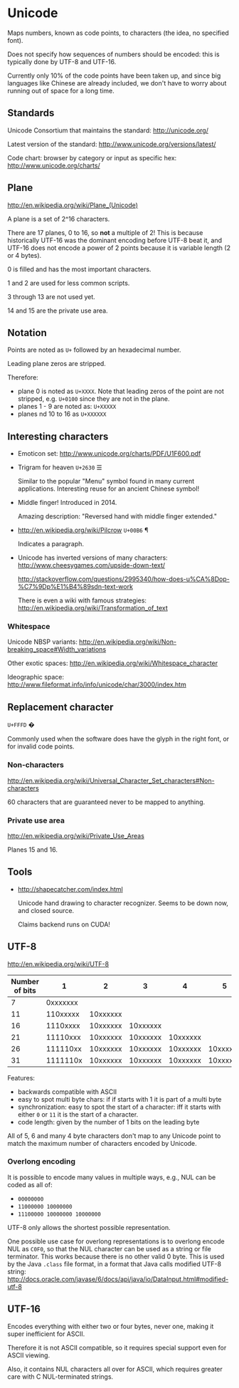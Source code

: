 # Unicode

Maps numbers, known as code points, to characters (the idea, no specified font).

Does not specify how sequences of numbers should be encoded: this is typically done by UTF-8 and UTF-16.

Currently only 10% of the code points have been taken up, and since big languages like Chinese are already included, we don't have to worry about running out of space for a long time.

## Standards

Unicode Consortium that maintains the standard: <http://unicode.org/>

Latest version of the standard: <http://www.unicode.org/versions/latest/>

Code chart: browser by category or input as specific hex: <http://www.unicode.org/charts/>

## Plane

<http://en.wikipedia.org/wiki/Plane_(Unicode)>

A plane is a set of 2^16 characters.

There are 17 planes, 0 to 16, so **not** a multiple of 2! This is because historically UTF-16 was the dominant encoding before UTF-8 beat it, and UTF-16 does not encode a power of 2 points because it is variable length (2 or 4 bytes).

0 is filled and has the most important characters.

1 and 2 are used for less common scripts.

3 through 13 are not used yet.

14 and 15 are the private use area.

## Notation

Points are noted as `U+` followed by an hexadecimal number.

Leading plane zeros are stripped.

Therefore:

- plane 0 is noted as `U+XXXX`. Note that leading zeros of the point are not stripped, e.g. `U+0100` since they are not in the plane.
- planes 1 - 9 are noted as: `U+XXXXX`
- planes nd 10 to 16 as `U+XXXXXX`

## Interesting characters

-   Emoticon set: <http://www.unicode.org/charts/PDF/U1F600.pdf>

-   Trigram for heaven `U+2630` ☰

    Similar to the popular "Menu" symbol found in many current applications. Interesting reuse for an ancient Chinese symbol!

-   Middle finger! Introduced in 2014.

    Amazing description: "Reversed hand with middle finger extended."

-   <http://en.wikipedia.org/wiki/Pilcrow> `U+00B6` ¶

    Indicates a paragraph.

-   Unicode has inverted versions of many characters: <http://www.cheesygames.com/upside-down-text/>

    <http://stackoverflow.com/questions/2995340/how-does-u%CA%8Dop-%C7%9Dp%E1%B4%89sdn-text-work>

    There is even a wiki with famous strategies: <http://en.wikipedia.org/wiki/Transformation_of_text>

### Whitespace

Unicode NBSP variants: <http://en.wikipedia.org/wiki/Non-breaking_space#Width_variations>

Other exotic spaces: <http://en.wikipedia.org/wiki/Whitespace_character>

Ideographic space: <http://www.fileformat.info/info/unicode/char/3000/index.htm>

## Replacement character

`U+FFFD` �

Commonly used when the software does have the glyph in the right font, or for invalid code points.

### Non-characters

<http://en.wikipedia.org/wiki/Universal_Character_Set_characters#Non-characters>

60 characters that are guaranteed never to be mapped to anything.

### Private use area

<http://en.wikipedia.org/wiki/Private_Use_Areas>

Planes 15 and 16.

## Tools

-   <http://shapecatcher.com/index.html>

    Unicode hand drawing to character recognizer. Seems to be down now, and closed source.

    Claims backend runs on CUDA!

## UTF-8

<http://en.wikipedia.org/wiki/UTF-8>

| Number of bits | 1        | 2        | 3        | 4        | 5        | 6        |
|----------------|----------|----------|----------|----------|----------|----------|
| 7              | 0xxxxxxx |          |          |          |          |          |
| 11             | 110xxxxx | 10xxxxxx |          |          |          |          |
| 16             | 1110xxxx | 10xxxxxx | 10xxxxxx |          |          |          |
| 21             | 11110xxx | 10xxxxxx | 10xxxxxx | 10xxxxxx |          |          |
| 26             | 111110xx | 10xxxxxx | 10xxxxxx | 10xxxxxx | 10xxxxxx |          |
| 31             | 1111110x | 10xxxxxx | 10xxxxxx | 10xxxxxx | 10xxxxxx | 10xxxxxx |

Features:

- backwards compatible with ASCII
- easy to spot multi byte chars: if if starts with 1 it is part of a multi byte
- synchronization: easy to spot the start of a character: iff it starts with either `0` or `11` it is the start of a character.
- code length: given by the number of 1 bits on the leading byte

All of 5, 6 and many 4 byte characters don't map to any Unicode point to match the maximum number of characters encoded by Unicode.

### Overlong encoding

It is possible to encode many values in multiple ways, e.g., NUL can be coded as all of:

- `00000000`
- `11000000 10000000`
- `11100000 10000000 10000000`

UTF-8 only allows the shortest possible representation.

One possible use case for overlong representations is to overlong encode NUL as `C0F0`, so that the NUL character can be used as a string or file terminator. This works because there is no other valid 0 byte. This is used by the Java `.class` file format, in a format that Java calls modified UTF-8 string: <http://docs.oracle.com/javase/6/docs/api/java/io/DataInput.html#modified-utf-8>

## UTF-16

Encodes everything with either two or four bytes, never one, making it super inefficient for ASCII.

Therefore it is not ASCII compatible, so it requires special support even for ASCII viewing.

Also, it contains NUL characters all over for ASCII, which requires greater care with C NUL-terminated strings.
